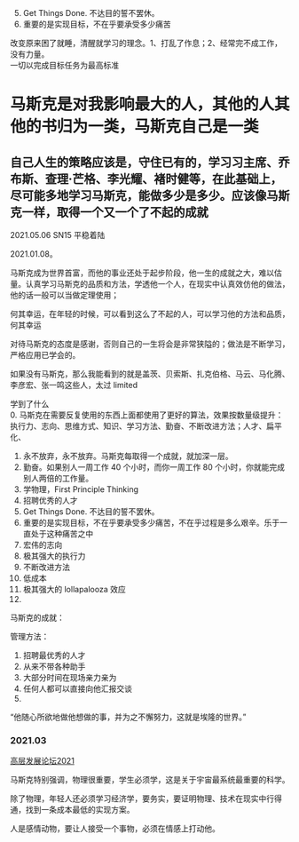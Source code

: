 
5. Get Things Done. 不达目的誓不罢休。
6. 重要的是实现目标，不在乎要承受多少痛苦

改变原来困了就睡，清醒就学习的理念。1、打乱了作息；2、经常完不成工作，没有力量。  
一切以完成目标任务为最高标准  

# 马斯克是对我影响最大的人，其他的人其他的书归为一类，马斯克自己是一类  

## 自己人生的策略应该是，守住已有的，学习习主席、乔布斯、查理·芒格、李光耀、褚时健等，在此基础上，尽可能多地学习马斯克，能做多少是多少。应该像马斯克一样，取得一个又一个了不起的成就    

2021.05.06 SN15 平稳着陆  

2021.01.08。

马斯克成为世界首富，而他的事业还处于起步阶段，他一生的成就之大，难以估量。认真学习马斯克的品质和方法，学透他一个人，在现实中认真效仿他的做法，他的话一般可以当做定理使用；

何其幸运，在年轻的时候，可以看到这么了不起的人，可以学习他的方法和品质，何其幸运  

对待马斯克的态度是感谢，否则自己的一生将会是非常狭隘的；做法是不断学习，严格应用已学会的。  

如果没有马斯克，那么我能看到的就是盖茨、贝索斯、扎克伯格、马云、马化腾、李彦宏、张一鸣这些人，太过 limited    

学到了什么  
0. 马斯克在需要反复使用的东西上面都使用了更好的算法，效果按数量级提升：执行力、志向、思维方式、知识、学习方法、勤奋、不断改进方法；人才、扁平化、
1. 永不放弃，永不放弃。马斯克每取得一个成就，就加深一层。  
2. 勤奋。如果别人一周工作 40 个小时，而你一周工作 80 个小时，你就能完成别人两倍的工作量。  
3. 学物理，First Principle Thinking  
4. 招聘优秀的人才  
5. Get Things Done. 不达目的誓不罢休。
6. 重要的是实现目标，不在乎要承受多少痛苦，不在乎过程是多么艰辛。乐于一直处于这种痛苦之中  
7. 宏伟的志向
8. 极其强大的执行力 
9. 不断改进方法
10. 低成本
11. 极其强大的 lollapalooza 效应
12. 


马斯克的成就：





管理方法：  
1. 招聘最优秀的人才
2. 从来不带各种助手
3. 大部分时间在现场亲力亲为
4. 任何人都可以直接向他汇报交谈
5. 


“他随心所欲地做他想做的事，并为之不懈努力，这就是埃隆的世界。”



### 2021.03  

[高层发展论坛2021](https://mp.weixin.qq.com/s/PIV3ND1V_mjbb2hCPgxttw)

马斯克特别强调，物理很重要，学生必须学，这是关于宇宙最系统最重要的科学。  

除了物理，年轻人还必须学习经济学，要务实，要证明物理、技术在现实中行得通，找到一条成本最低的实现方案。  

人是感情动物，要让人接受一个事物，必须在情感上打动他。  


